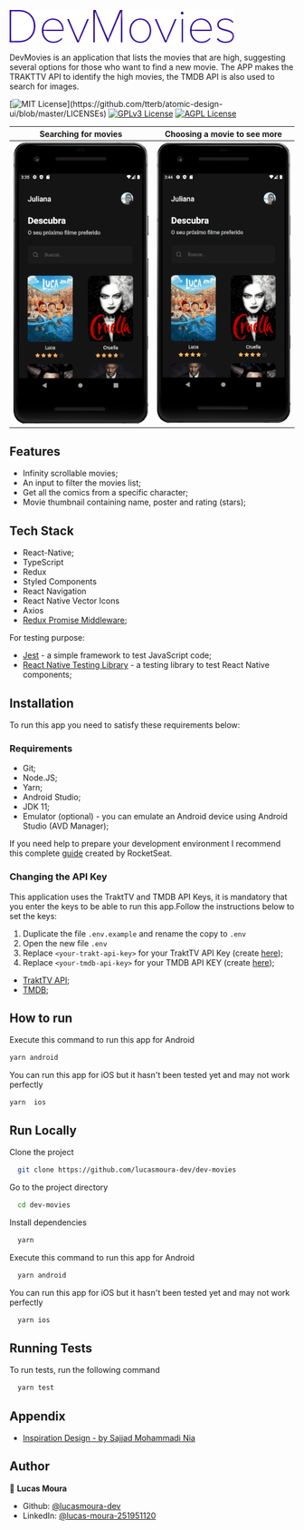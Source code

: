 
![DevMovies Logo](documentation/logo.png)

DevMovies is an application that lists the movies that are high, suggesting several options for those who want to find a new movie. The APP makes the TRAKTTV API to identify the high movies, the TMDB API is also used to search for images.

[![MIT License](https://img.shields.io/apm/l/atomic-design-ui.svg?)](https://github.com/tterb/atomic-design-ui/blob/master/LICENSEs)
[![GPLv3 License](https://img.shields.io/badge/License-GPL%20v3-yellow.svg)](https://opensource.org/licenses/)
[![AGPL License](https://img.shields.io/badge/license-AGPL-blue.svg)](http://www.gnu.org/licenses/agpl-3.0)


Searching for movies           |  Choosing a movie to see more
:-------------------------:|:-------------------------:
![Listing movies and filter](documentation/DevMovies1.gif)  |  ![Listing movies and filter](documentation/DevMovies2.gif)



  
## Features
- Infinity scrollable movies;
- An input to filter the movies list;
- Get all the comics from a specific character;
- Movie thumbnail containing name, poster and rating (stars);




  

## Tech Stack

- React-Native;
- TypeScript
- Redux
- Styled Components
- React Navigation
- React Native Vector Icons
- Axios
- [Redux Promise Middleware](https://www.npmjs.com/package/jest);


For testing purpose:
- [Jest](https://www.npmjs.com/package/jest) - a simple framework to test JavaScript code;
- [React Native Testing Library](https://www.npmjs.com/package/@testing-library/react-native) - a testing library to test React Native components;


## Installation
To run this app you need to satisfy these requirements below:

### Requirements
- Git;
- Node.JS;
- Yarn;
- Android Studio;
- JDK 11;
- Emulator (optional) - you can emulate an Android device using Android Studio (AVD Manager);

If you need help to prepare your development environment I recommend this complete [guide](https://react-native.rocketseat.dev/) created by RocketSeat.
    
### Changing the API Key
This application uses the TraktTV and TMDB API Keys, it is mandatory that you enter the keys to be able to run this app.Follow the instructions below to set the keys:

1. Duplicate the file `.env.example` and rename the copy to `.env`
2. Open the new file `.env`
3. Replace `<your-trakt-api-key>` for your TraktTV API Key (create [here](https://trakt.docs.apiary.io/#introduction/create-an-app));
4. Replace `<your-tmdb-api-key>` for your TMDB API KEY (create [here](https://www.themoviedb.org/documentation/api));


- [TraktTV API](https://trakt.docs.apiary.io/#introduction/create-an-app);
- [TMDB](https://developers.themoviedb.org/);


## How to run
Execute this command to run this app for Android

```sh
yarn android
```

You can run this app for iOS but it hasn't been tested yet and may not work perfectly
```
yarn  ios
```

  
## Run Locally

Clone the project

```bash
  git clone https://github.com/lucasmoura-dev/dev-movies
```

Go to the project directory

```bash
  cd dev-movies
```

Install dependencies

```bash
  yarn
```

Execute this command to run this app for Android

```bash
  yarn android
```

You can run this app for iOS but it hasn't been tested yet and may not work perfectly
```bash
  yarn ios
```

## Running Tests

To run tests, run the following command

```bash
  yarn test
```

  
## Appendix

- [Inspiration Design - by Sajjad Mohammadi Nia](https://dribbble.com/shots/15224558-Cinema-Booking-Tickets-App)

## Author

👤 **Lucas Moura**

* Github: [@lucasmoura-dev](https://github.com/lucasmoura-dev)
* LinkedIn: [@lucas-moura-251951120](https://linkedin.com/in/lucas-moura-251951120)
